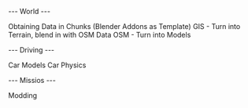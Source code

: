 --- World ---

Obtaining Data in Chunks (Blender Addons as Template)
GIS - Turn into Terrain, blend in with OSM Data
OSM - Turn into Models



--- Driving ---

Car Models
Car Physics


--- Missios ---

Modding
